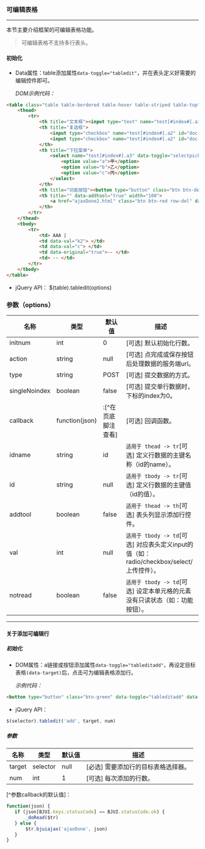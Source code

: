 ### 可编辑表格
***
本节主要介绍框架的可编辑表格功能。
> 可编辑表格不支持多行表头。

#### 初始化
* Data属性：table添加属性`data-toggle="tabledit"`，并在表头定义好需要的编辑控件即可。

  *DOM示例代码：*
```html
<table class="table table-bordered table-hover table-striped table-top" data-toggle="tabledit">
    <thead>
        <tr>
            <th title="文本框"><input type="text" name="test[#index#].a1" placeholder="文本框"></th>
            <th title="复选框">
                <input type="checkbox" name="test[#index#].a2" id="doc-test-a2-1[#index#]" data-toggle="icheck" value="k1" data-label="选项一">
                <input type="checkbox" name="test[#index#].a2" id="doc-test-a2-2[#index#]" data-toggle="icheck" value="k2" data-label="选项二">
            </th>
            <th title="下拉菜单">
                <select name="test[#index#].a3" data-toggle="selectpicker">
                    <option value="a">甲</option>
                    <option value="b">乙</option>
                    <option value="c">丙</option>
                </select>
            </th>
            <th title="功能按钮"><button type="button" class="btn btn-default" data-toggle="dialog" data-url="doc/table/test.html" data-id="dialog-test" data-title="我的测试页面">打开测试</button></th>
            <th title="" data-addtool="true" width="100">
                <a href="ajaxDone2.html" class="btn btn-red row-del" data-confirm-msg="确定要删除该行信息吗？">删</a>
            </th>
        </tr>
    </thead>
    <tbody>
        <tr>
            <td> AAA |
            <td data-val="k2"> </td>
            <td data-val="c"> </td>
            <td data-original="true">-- </td>
            <td> -- </td>
        </tr>
    </tbody>
</table>
```
* jQuery API：
       $(table).tabledit(options)
       
### 参数（options）

| 名称 | 类型 | 默认值 | 描述 |
| -- | -- | -- | -- |
| initnum | int | 0 | [可选] 默认初始化行数。 |
| action | string | null | [可选] 点完成或保存按钮后处理数据的服务端url。 |
| type | string | POST | [可选] 提交数据的方式。 |
| singleNoindex | boolean | false | [可选] 提交单行数据时，下标的index为0。 |
| callback | function(json) | :[^在页底脚注查看] | [可选] 回调函数。 |
| idname | string | id | `适用于 thead -> tr`[可选] 定义行数据的主键名称（id的name）。 |
| id | string | null | `适用于 tbody -> tr`[可选] 定义行数据的主键值（id的值）。 |
| addtool | boolean | false | `适用于 thead -> th`[可选] 表头列显示添加行控件。 |
| val | int | null | `适用于 tbody -> td`[可选] 对应表头定义input的值（如：radio/checkbox/select/上传控件）。 |
| notread | boolean | false | `适用于 tbody -> td`[可选] 设定本单元格的元素没有只读状态（如：功能按钮）。 |
***
#### 关于添加可编辑行
##### 初始化
* DOM属性：a链接或按钮添加属性`data-toggle="tableditadd"`，再设定目标表格`(data-target)`后，点击可为编辑表格添加行。

  *示例代码：*
```html
<button type="button" class="btn-green" data-toggle="tableditadd" data-target="#tabledit-id" data-num="1" data-icon="plus">添加编辑行</button>
```
* jQuery API：
```js
$(selector).tabledit('add', target, num)
```

##### 参数

| 名称 | 类型 | 默认值 | 描述 |
| -- | -- | -- | -- |
| target | selector | null | [必选] 需要添加行的目标表格选择器。 |
| num | int | 1 | [可选] 每次添加的行数。 |


[^参数callback的默认值]：
 ```js
function(json) {
    if (json[BJUI.keys.statusCode] == BJUI.statusCode.ok) {
        _doRead($tr)
    } else {
        $tr.bjuiajax('ajaxDone', json)
    }
}
```




